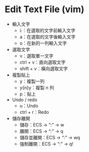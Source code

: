 # Edit Text File (vim)

- 輸入文字
    - i:：在選取的文字前輸入文字
    - a：在選取的文字後輸入文字
    - o：在新的一列輸入文字
- 選取文字
    - v：選取單一文字
    - ctrl + v：直向選取文字
    - shift + v：橫向選取文字
- 複製貼上
    - y：複製一列
    - y{n}y：複製 n 列
    - p：貼上
- Undo / redo
    - u：Undo
    - ctrl + r：Redo
- 儲存離開
    - 儲存：ECS → “:” → w
    - 離開：ECS → “:” → q
    - 儲存並離開：ECS → “:” → wq
    - 強制離開：ECS → “:” → q!